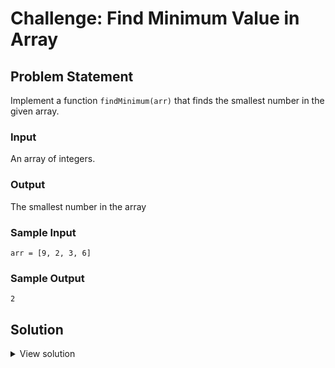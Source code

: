 # Challenge: Find Minimum Value in Array

## Problem Statement

Implement a function `findMinimum(arr)` that finds the smallest number in the given array.

### Input

An array of integers.

### Output

The smallest number in the array

### Sample Input

```
arr = [9, 2, 3, 6]
```

### Sample Output

```
2
```

## Solution

<details>
<summary>View solution</summary>
  
```ts
// Time complexity: O(n)
function findMinimum(arr: number[]): number {
  let min = arr[0];

  for (const i of arr) {
    if (i < min) {
      min = i;
    }
  }

  return min;
}
```

</details>
